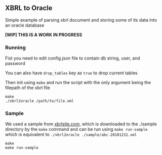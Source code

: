 ## XBRL to Oracle

Simple example of parsing xbrl document and storing some of its data into an oracle database

**[WIP] THIS IS A WORK IN PROGRESS**

### Running

Fist you need to edit config.json file to contain db string, user, and password

You can also have `drop_tables` key as `true` to drop current tables

Then init using `make` and run the script with the only argument being the filepath of the xbrl file

```shell
make
./xbrl2oracle /path/to/file.xml
```

### Sample

We used a sample from [xbrlsite.com](http://www.xbrlsite.com/US-GAAP/BasicExample/2010-09-30/Landing.html), which is downloaded to the ./sample directory by the `make` command and can be run using `make run-sample` which is equivalent to `./xbrl2oracle ./sample/abc-20101231.xml`

```shell
make
make run-sample
```
